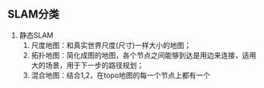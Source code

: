 ## SLAM分类
1. 静态SLAM
	1. 尺度地图：和真实世界尺度(尺寸)一样大小的地图；
	2. 拓扑地图：简化成图的地图，各个节点之间能够到达是用边来连接，适用大的场景，用于下一步的路径规划； 
	3. 混合地图：结合1,2，在topo地图的每一个节点上都有一个